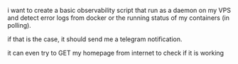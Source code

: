 i want to create a basic observability script that run as a daemon on my VPS and detect error logs from docker or the running status of my containers (in polling).

if that is the case, it should send me a telegram notification.

it can even try to GET my homepage from internet to check if it is working 